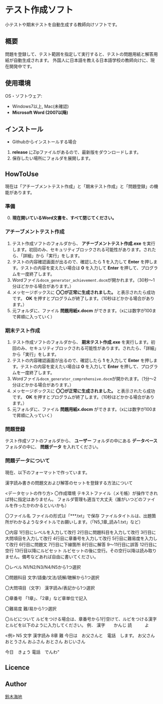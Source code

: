 テスト作成ソフト
====

小テストや期末テストを自動生成する教師向けソフトです。

## 概要
問題を登録して、テスト範囲を指定して実行すると、テストの問題用紙と解答用紙が自動生成されます。
外国人に日本語を教える日本語学校の教師向けに、現在開発中です。

## 使用環境
OS・ソフトウェア: 
- Windows7以上, Mac(未確認)
- **Microsoft Word (2007以降)**

## インストール
* Githubからインストールする場合
1. **release** にZipファイルがあるので、最新版をダウンロードします。
2. 保存したい場所にフォルダを展開します。

## HowToUse
現在は「アチーブメントテスト作成」と「期末テスト作成」と「問題登録」の機能があります。
### 準備
0. **現在開いているWord文書を、すべて閉じてください。**

### アチーブメントテスト作成
1. テスト作成ソフトのフォルダから、 **アチーブメントテスト作成.exe** を実行します。初回のみ、セキュリティブロックされる可能性があります。されたら、「詳細」から「実行」をします。
2. テストの内容確認画面が出るので、確認したら **1** を入力して **Enter** を押します。テストの内容を変えたい場合は **0** を入力して **Enter** を押して、プログラムを一度終了します。
3. Wordファイル`docm_generator_achievement.docm`が開かれます。（30秒～1分ほどかかる場合があります。）
4. メッセージボックスに **〇〇が正常に生成されました。** と表示されたら成功です。 **OK** を押すとプログラムが終了します。（10秒ほどかかる場合があります。）
5. 元フォルダに、ファイル **問題用紙x.docm** ができます。（xには数字が100まで昇順に入っていく）

### 期末テスト作成

1. テスト作成ソフトのフォルダから、 **期末テスト作成.exe** を実行します。初回のみ、セキュリティブロックされる可能性があります。されたら、「詳細」から「実行」をします。
2. テストの内容確認画面が出るので、確認したら **1** を入力して **Enter** を押します。テストの内容を変えたい場合は **0** を入力して **Enter** を押して、プログラムを一度終了します。
3. Wordファイル`docm_generator_comprehensive.docm`が開かれます。（1分～2分ほどかかる場合があります。）
4. メッセージボックスに **〇〇が正常に生成されました。** と表示されたら成功です。 **OK** を押すとプログラムが終了します。（10秒ほどかかる場合があります。）
5. 元フォルダに、ファイル **問題用紙x.docm** ができます。（xには数字が100まで昇順に入っていく）

### 問題登録

テスト作成ソフトのフォルダから、 **ユーザー** フォルダの中にある **データベース** フォルダの中に、 **問題データ** を入れてください。

### 問題データについて

現在、以下のフォーマットで作っています。

漢字読み書きの問題文および解答のセットを登録する方法について

<データセットの作り方>
〇作成環境
テキストファイル（メモ帳）が操作できれば特に指定はありません。
フォルダ管理も適当で大丈夫（誰がいつどのファイルを作ったかわかるといいかも）

〇ファイル名
ファイルの形式は「***.txt」で保存
ファイルタイトルは、出題箇所がわかるようなタイトルでお願いします。（「N5_1章_読み1.txt」など）

〇内容
1行目にレベルを入力して改行
2行目に問題科目を入力して改行
3行目に大問項目を入力して改行
4行目に章番号を入力して改行
5行目に難易度を入力して改行
6行目に問題文
7行目に下線箇所
8行目に解答
9～11行目に誤答
12行目に空行
13行目以降にルビセット
ルビセットの後に空行。その空行以降は読み取りません。備考などあれば自由に書いてください。

〇レベル
N1/N2/N3/N4/N5から1つ選択

〇問題科目
文字/語彙/文法/読解/聴解から1つ選択

〇大問項目（文字）
漢字読み/表記から1つ選択

〇章番号
「1章」、「2章」など章単位で記入

〇難易度
難/易から1つ選択

〇ルビについて
ルビをつける場合は、章番号から1行空けて、ルビをつける漢字とルビを以下のように入力してください。
例．
漢字　　かんじ
読　　　よ


<例>
N5
文字
漢字読み
8章
難
今日は　お父さんと　電話　します。
お父さん
おとうさん
おふさん
おとさん
おじいさん

今日　きょう
電話　でんわ"

## Licence

## Author
[鈴木海地](https://github.com/kaiqi0919)
